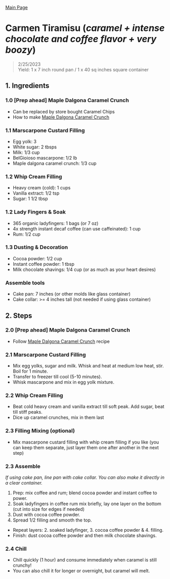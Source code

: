 [Main Page](https://yolanda-ht.github.io/YoloCookBlob/)

# Carmen Tiramisu (*caramel + intense chocolate and coffee flavor + very boozy*)
> 2/25/2023 <br>
> Yield: 1 x 7 inch round pan / 1 x 40 sq inches square container

## 1. Ingredients

### 1.0 [Prep ahead] Maple Dalgona Caramel Crunch
- Can be replaced by store bought Caramel Chips
- How to make [Maple Dalgona Caramel Crunch](../Maple_Dalgona_Caramel_Crunch.md)

### 1.1 Marscarpone Custard Filling
- Egg yolk: 3
- White sugar: 2 tbsps
- Milk: 1/3 cup
- BelGioioso mascarpone: 1/2 lb
- Maple dalgona caramel crunch: 1/3 cup

### 1.2 Whip Cream Filling
- Heavy cream (cold): 1 cups
- Vanilla extract: 1/2 tsp
- Sugar: 1 1/2 tbsp

### 1.2 Lady Fingers & Soak
- 365 organic ladyfingers: 1 bags (or 7 oz)
- 4x strength instant decaf coffee (can use caffeinated): 1 cup
- Rum: 1/2 cup

### 1.3 Dusting & Decoration
- Cocoa powder: 1/2 cup
- Instant coffee powder: 1 tbsp
- Milk chocolate shavings: 1/4 cup (or as much as your heart desires)

### Assemble tools
- Cake pan: 7 inches (or other molds like glass container)
- Cake collar: >= 4 inches tall (not needed if using glass container)

## 2. Steps

### 2.0 [Prep ahead] Maple Dalgona Caramel Crunch
- Follow [Maple Dalgona Caramel Crunch](../Maple_Dalgona_Caramel_Crunch.md) recipe

### 2.1 Marscarpone Custard Filling
- Mix egg yolks, sugar and milk. Whisk and heat at medium low heat, stir. Boil for 1 minute.
- Transfer to freezer till cool (5-10 minutes).
- Whisk mascarpone and mix in egg yolk mixture.

### 2.2 Whip Cream Filling
- Beat cold heavy cream and vanilla extract till soft peak. Add sugar, beat till stiff peaks.
- Dice up caramel crunches, mix in them last

### 2.3 Filling Mixing (optional)
- Mix mascarpone custard filling with whip cream filling if you like (you can keep them separate, just layer them one after another in the next step)

### 2.3 Assemble
*If using cake pan, line pan with cake collar. You can also make it directly in a clear container.*
1. Prep: mix coffee and rum; blend cocoa powder and instant coffee to power.
2. Soak ladyfingers in coffee rum mix briefly, lay one layer on the bottom (cut into size for edges if needed)
3. Dust with cocoa coffee powder.
4. Spread 1/2 filling and smooth the top.
- Repeat layers: 2. soaked ladyfinger, 3. cocoa coffee powder & 4. filling.
- Finish: dust cocoa coffee powder and then milk chocolate shavings.

### 2.4 Chill
- Chill quickly (1 hour) and consume immediately when caramel is still crunchy!
- You can also chill it for longer or overnight, but caramel will melt.
